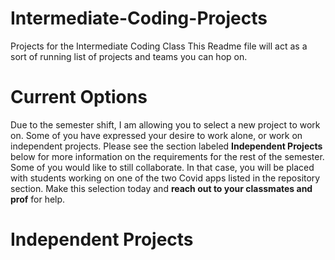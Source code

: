 # Intermediate-Coding-Projects
Projects for the Intermediate Coding Class
This Readme file will act as a sort of running list of projects and teams you can hop on.

# Current Options
Due to the semester shift, I am allowing you to select a new project to work on.
Some of you have expressed your desire to work alone, or work on independent projects.  Please see the section labeled **Independent Projects** below for more information on the requirements for the rest of the semester.
Some of you would like to still collaborate.  In that case, you will be placed with students working on one of the two Covid apps listed in the repository section.  Make this selection today and **reach out to your classmates and prof** for help.

# Independent Projects
